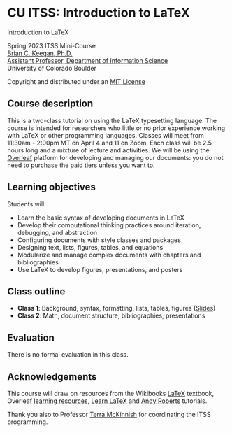 # CU ITSS: Introduction to LaTeX
Introduction to LaTeX

Spring 2023 ITSS Mini-Course  
[Brian C. Keegan, Ph.D.](http://brianckeegan.com/)  
[Assistant Professor, Department of Information Science](https://www.colorado.edu/cmci/people/information-science/brian-c-keegan)  
University of Colorado Boulder  

Copyright and distributed under an [MIT License](https://opensource.org/licenses/MIT)

## Course description

This is a two-class tutorial on using the LaTeX typesetting language. The course is intended for researchers who little or no prior experience working with LaTeX or other programming languages. Classes will meet from 11:30am - 2:00pm MT on April 4 and 11 on Zoom. Each class will be 2.5 hours long and a mixture of lecture and activities. We will be using the [Overleaf](https://www.overleaf.com/) platform for developing and managing our documents: you do not need to purchase the paid tiers unless you want to. 

## Learning objectives

Students will:
* Learn the basic syntax of developing documents in LaTeX
* Develop their computational thinking practices around iteration, debugging, and abstraction
* Configuring documents with style classes and packages
* Designing text, lists, figures, tables, and equations
* Modularize and manage complex documents with chapters and bibliographies
* Use LaTeX to develop figures, presentations, and posters

## Class outline

* **Class 1**: Background, syntax, formatting, lists, tables, figures ([Slides](https://github.com/CU-ITSS/Intro-to-LaTeX-S2022/raw/main/Lecture_1.pdf))
* **Class 2**: Math, document structure, bibliographies, presentations

## Evaluation

There is no formal evaluation in this class.

## Acknowledgements

This course will draw on resources from the Wikibooks [LaTeX](https://en.wikibooks.org/wiki/LaTeX) textbook, Overleaf [learning resources](https://www.overleaf.com/learn), [Learn LaTeX](https://www.learnlatex.org/en/#toc) and [Andy Roberts](https://www.andy-roberts.net/writing/latex) tutorials.

Thank you also to Professor [Terra McKinnish](https://www.colorado.edu/economics/people/faculty/terra-mckinnish) for coordinating the ITSS programming.
